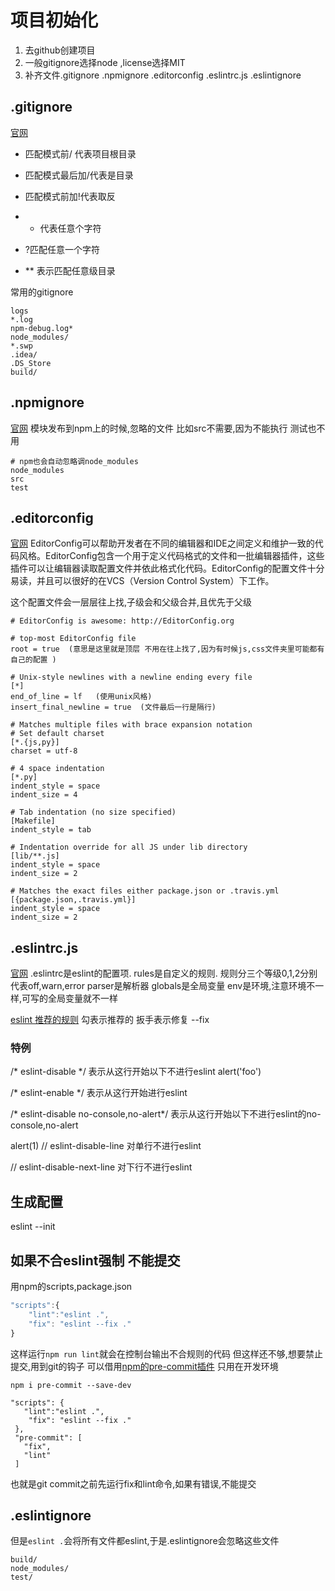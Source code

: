 # 项目初始化

1. 去github创建项目
2. 一般gitignore选择node  ,license选择MIT
3. 补齐文件.gitignore .npmignore .editorconfig .eslintrc.js .eslintignore


## .gitignore
[官网](https://git-scm.com/docs/gitignore)
* 匹配模式前/ 代表项目根目录
* 匹配模式最后加/代表是目录
* 匹配模式前加!代表取反

*  * 代表任意个字符
*  ?匹配任意一个字符
*  ** 表示匹配任意级目录

常用的gitignore
```
logs
*.log
npm-debug.log*
node_modules/
*.swp
.idea/
.DS_Store
build/
```

## .npmignore
[官网](https://docs.npmjs.com/misc/developers#keeping-files-out-of-your-package)
模块发布到npm上的时候,忽略的文件
比如src不需要,因为不能执行
测试也不用
```
# npm也会自动忽略调node_modules
node_modules
src
test
```

## .editorconfig

[官网](http://editorconfig.org/)
EditorConfig可以帮助开发者在不同的编辑器和IDE之间定义和维护一致的代码风格。EditorConfig包含一个用于定义代码格式的文件和一批编辑器插件，这些插件可以让编辑器读取配置文件并依此格式化代码。EditorConfig的配置文件十分易读，并且可以很好的在VCS（Version Control System）下工作。

这个配置文件会一层层往上找,子级会和父级合并,且优先于父级

```
# EditorConfig is awesome: http://EditorConfig.org

# top-most EditorConfig file
root = true  (意思是这里就是顶层 不用在往上找了,因为有时候js,css文件夹里可能都有自己的配置 )

# Unix-style newlines with a newline ending every file
[*]
end_of_line = lf   (使用unix风格)
insert_final_newline = true  (文件最后一行是隔行)

# Matches multiple files with brace expansion notation
# Set default charset
[*.{js,py}]
charset = utf-8

# 4 space indentation
[*.py]
indent_style = space
indent_size = 4

# Tab indentation (no size specified)
[Makefile]
indent_style = tab

# Indentation override for all JS under lib directory
[lib/**.js]
indent_style = space
indent_size = 2

# Matches the exact files either package.json or .travis.yml
[{package.json,.travis.yml}]
indent_style = space
indent_size = 2
```


## .eslintrc.js
[官网](https://cn.eslint.org/docs/user-guide/configuring)
.eslintrc是eslint的配置项.
rules是自定义的规则. 规则分三个等级0,1,2分别代表off,warn,error
parser是解析器
globals是全局变量
env是环境,注意环境不一样,可写的全局变量就不一样

[eslint 推荐的规则](https://cn.eslint.org/docs/rules/)
勾表示推荐的
扳手表示修复  --fix


### 特例

/* eslint-disable */ 表示从这行开始以下不进行eslint
alert('foo')

/* eslint-enable */ 表示从这行开始进行eslint

/* eslint-disable  no-console,no-alert*/ 表示从这行开始以下不进行eslint的no-console,no-alert

alert(1) // eslint-disable-line  对单行不进行eslint 

// eslint-disable-next-line  对下行不进行eslint 

## 生成配置
eslint --init


## 如果不合eslint强制 不能提交
用npm的scripts,package.json
```js
"scripts":{
    "lint":"eslint .",
    "fix": "eslint --fix ."
}
```
这样运行`npm run lint`就会在控制台输出不合规则的代码
但这样还不够,想要禁止提交,用到git的钩子
可以借用[npm的pre-commit插件](https://www.npmjs.com/package/pre-commit)
只用在开发环境
```
npm i pre-commit --save-dev
```
```
"scripts": {
   "lint":"eslint .",
    "fix": "eslint --fix ."
 },
 "pre-commit": [
   "fix",
   "lint"
 ]
```
也就是git commit之前先运行fix和lint命令,如果有错误,不能提交

## .eslintignore
但是`eslint .`会将所有文件都eslint,于是.eslintignore会忽略这些文件
```
build/
node_modules/
test/

```
